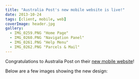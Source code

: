 ```yaml
---
title: "Australia Post's new mobile website is live!"
date: 2013-10-24
tags: [client, mobile, web]
coverImage: header.jpg
gallery:
  - IMG_0259.PNG "Home Page"
  - IMG_0260.PNG "Navigation Panel"
  - IMG_0261.PNG "Help Menu"
  - IMG_0262.PNG "Parcels & Mail"
---
```


Congratulations to Australia Post on their <a href="https://m.auspost.com.au" target="_blank">new mobile website</a>!

<!-- more -->

Below are a few images showing the new design:
